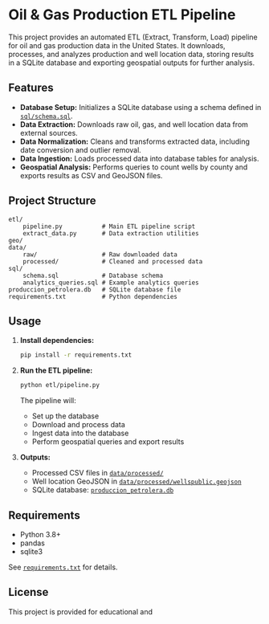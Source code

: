 # Oil & Gas Production ETL Pipeline

This project provides an automated ETL (Extract, Transform, Load) pipeline for oil and gas production data in the United States. It downloads, processes, and analyzes production and well location data, storing results in a SQLite database and exporting geospatial outputs for further analysis.

## Features

- **Database Setup:** Initializes a SQLite database using a schema defined in [`sql/schema.sql`](sql/schema.sql).
- **Data Extraction:** Downloads raw oil, gas, and well location data from external sources.
- **Data Normalization:** Cleans and transforms extracted data, including date conversion and outlier removal.
- **Data Ingestion:** Loads processed data into database tables for analysis.
- **Geospatial Analysis:** Performs queries to count wells by county and exports results as CSV and GeoJSON files.

## Project Structure

```
etl/
    pipeline.py           # Main ETL pipeline script
    extract_data.py       # Data extraction utilities
geo/
data/
    raw/                  # Raw downloaded data
    processed/            # Cleaned and processed data
sql/
    schema.sql            # Database schema
    analytics_queries.sql # Example analytics queries
produccion_petrolera.db   # SQLite database file
requirements.txt          # Python dependencies
```

## Usage

1. **Install dependencies:**
   ```sh
   pip install -r requirements.txt
   ```

2. **Run the ETL pipeline:**
   ```sh
   python etl/pipeline.py
   ```

   The pipeline will:
   - Set up the database
   - Download and process data
   - Ingest data into the database
   - Perform geospatial queries and export results

3. **Outputs:**
   - Processed CSV files in [`data/processed/`](data/processed/)
   - Well location GeoJSON in [`data/processed/wellspublic.geojson`](data/processed/wellspublic.geojson)
   - SQLite database: [`produccion_petrolera.db`](produccion_petrolera.db)

## Requirements

- Python 3.8+
- pandas
- sqlite3

See [`requirements.txt`](requirements.txt) for details.

## License

This project is provided for educational and